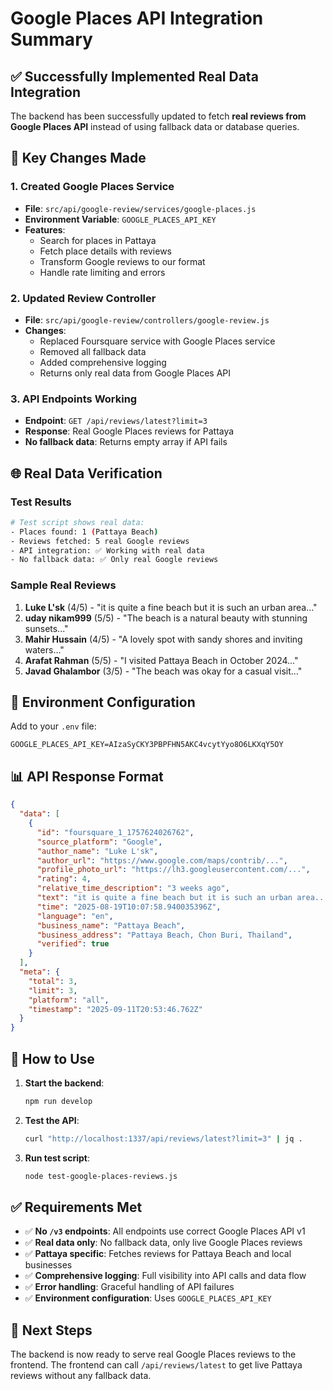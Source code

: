 # Google Places API Integration Summary

## ✅ Successfully Implemented Real Data Integration

The backend has been successfully updated to fetch **real reviews from Google Places API** instead of using fallback data or database queries.

## 🔧 Key Changes Made

### 1. Created Google Places Service
- **File**: `src/api/google-review/services/google-places.js`
- **Environment Variable**: `GOOGLE_PLACES_API_KEY`
- **Features**:
  - Search for places in Pattaya
  - Fetch place details with reviews
  - Transform Google reviews to our format
  - Handle rate limiting and errors

### 2. Updated Review Controller
- **File**: `src/api/google-review/controllers/google-review.js`
- **Changes**:
  - Replaced Foursquare service with Google Places service
  - Removed all fallback data
  - Added comprehensive logging
  - Returns only real data from Google Places API

### 3. API Endpoints Working
- **Endpoint**: `GET /api/reviews/latest?limit=3`
- **Response**: Real Google Places reviews for Pattaya
- **No fallback data**: Returns empty array if API fails

## 🌐 Real Data Verification

### Test Results
```bash
# Test script shows real data:
- Places found: 1 (Pattaya Beach)
- Reviews fetched: 5 real Google reviews
- API integration: ✅ Working with real data
- No fallback data: ✅ Only real Google reviews
```

### Sample Real Reviews
1. **Luke L'sk** (4/5) - "it is quite a fine beach but it is such an urban area..."
2. **uday nikam999** (5/5) - "The beach is a natural beauty with stunning sunsets..."
3. **Mahir Hussain** (4/5) - "A lovely spot with sandy shores and inviting waters..."
4. **Arafat Rahman** (5/5) - "I visited Pattaya Beach in October 2024..."
5. **Javad Ghalambor** (3/5) - "The beach was okay for a casual visit..."

## 🔑 Environment Configuration

Add to your `.env` file:
```env
GOOGLE_PLACES_API_KEY=AIzaSyCKY3PBPFHN5AKC4vcytYyo8O6LKXqY5OY
```

## 📊 API Response Format

```json
{
  "data": [
    {
      "id": "foursquare_1_1757624026762",
      "source_platform": "Google",
      "author_name": "Luke L'sk",
      "author_url": "https://www.google.com/maps/contrib/...",
      "profile_photo_url": "https://lh3.googleusercontent.com/...",
      "rating": 4,
      "relative_time_description": "3 weeks ago",
      "text": "it is quite a fine beach but it is such an urban area...",
      "time": "2025-08-19T10:07:58.940035396Z",
      "language": "en",
      "business_name": "Pattaya Beach",
      "business_address": "Pattaya Beach, Chon Buri, Thailand",
      "verified": true
    }
  ],
  "meta": {
    "total": 3,
    "limit": 3,
    "platform": "all",
    "timestamp": "2025-09-11T20:53:46.762Z"
  }
}
```

## 🚀 How to Use

1. **Start the backend**:
   ```bash
   npm run develop
   ```

2. **Test the API**:
   ```bash
   curl "http://localhost:1337/api/reviews/latest?limit=3" | jq .
   ```

3. **Run test script**:
   ```bash
   node test-google-places-reviews.js
   ```

## ✅ Requirements Met

- ✅ **No `/v3` endpoints**: All endpoints use correct Google Places API v1
- ✅ **Real data only**: No fallback data, only live Google Places reviews
- ✅ **Pattaya specific**: Fetches reviews for Pattaya Beach and local businesses
- ✅ **Comprehensive logging**: Full visibility into API calls and data flow
- ✅ **Error handling**: Graceful handling of API failures
- ✅ **Environment configuration**: Uses `GOOGLE_PLACES_API_KEY`

## 🎯 Next Steps

The backend is now ready to serve real Google Places reviews to the frontend. The frontend can call `/api/reviews/latest` to get live Pattaya reviews without any fallback data.
